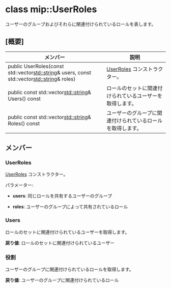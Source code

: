 # <a name="class-mipuserroles"></a>class mip::UserRoles 
ユーザーのグループおよびそれらに関連付けられているロールを表します。
  
## <a name="summary"></a>[概要]
 メンバー                        | 説明                                
--------------------------------|---------------------------------------------
public UserRoles(const std::vector<std::string>& users, const std::vector<std::string>& roles)  |  [UserRoles](class_mip_userroles.md) コンストラクター。
public const std::vector<std::string>& Users() const  |  ロールのセットに関連付けられているユーザーを取得します。
public const std::vector<std::string>& Roles() const  |  ユーザーのグループに関連付けられているロールを取得します。
  
## <a name="members"></a>メンバー
  
### <a name="userroles"></a>UserRoles
[UserRoles](class_mip_userroles.md) コンストラクター。

パラメーター:  
* **users**: 同じロールを共有するユーザーのグループ 


* **roles**: ユーザーのグループによって共有されているロール


  
### <a name="users"></a>Users
ロールのセットに関連付けられているユーザーを取得します。

  
**戻り値**: ロールのセットに関連付けられているユーザー
  
### <a name="roles"></a>役割
ユーザーのグループに関連付けられているロールを取得します。

  
**戻り値**: ユーザーのグループに関連付けられているロール
